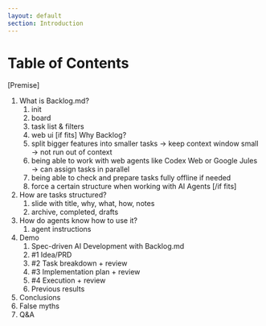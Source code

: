 ```yaml
---
layout: default
section: Introduction
---
```


# Table of Contents

[Premise]
1. What is Backlog.md?
   1. init
   2. board
   3. task list & filters
   4. web ui
[if fits]
Why Backlog?
   1. split bigger features into smaller tasks -> keep context window small -> not run out of context
   2. being able to work with web agents like Codex Web or Google Jules -> can assign tasks in parallel
   3. being able to check and prepare tasks fully offline if needed
   4. force a certain structure when working with AI Agents
[/if fits]
2. How are tasks structured?
   1. slide with title, why, what, how, notes
   2. archive, completed, drafts
3. How do agents know how to use it?
   1. agent instructions
4. Demo
   1. Spec-driven AI Development with Backlog.md
   2. #1 Idea/PRD
   3. #2 Task breakdown + review
   4. #3 Implementation plan + review
   5. #4 Execution + review
   6. Previous results
5. Conclusions
6. False myths
7. Q&A

